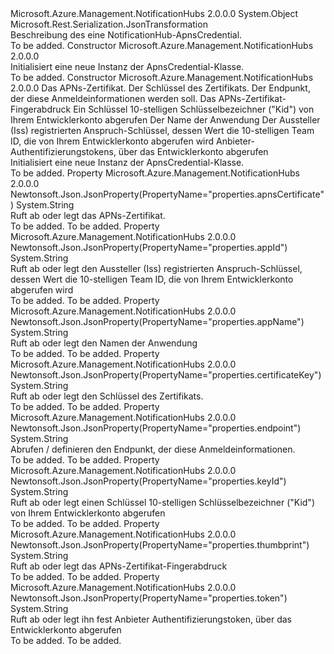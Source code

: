 <Type Name="ApnsCredential" FullName="Microsoft.Azure.Management.NotificationHubs.Models.ApnsCredential">
  <TypeSignature Language="C#" Value="public class ApnsCredential" />
  <TypeSignature Language="ILAsm" Value=".class public auto ansi beforefieldinit ApnsCredential extends System.Object" />
  <TypeSignature Language="DocId" Value="T:Microsoft.Azure.Management.NotificationHubs.Models.ApnsCredential" />
  <TypeSignature Language="VB.NET" Value="Public Class ApnsCredential" />
  <TypeSignature Language="F#" Value="type ApnsCredential = class" />
  <AssemblyInfo>
    <AssemblyName>Microsoft.Azure.Management.NotificationHubs</AssemblyName>
    <AssemblyVersion>2.0.0.0</AssemblyVersion>
  </AssemblyInfo>
  <Base>
    <BaseTypeName>System.Object</BaseTypeName>
  </Base>
  <Interfaces />
  <Attributes>
    <Attribute>
      <AttributeName>Microsoft.Rest.Serialization.JsonTransformation</AttributeName>
    </Attribute>
  </Attributes>
  <Docs>
    <summary>
            Beschreibung des eine NotificationHub-ApnsCredential.
            </summary>
    <remarks>To be added.</remarks>
  </Docs>
  <Members>
    <Member MemberName=".ctor">
      <MemberSignature Language="C#" Value="public ApnsCredential ();" />
      <MemberSignature Language="ILAsm" Value=".method public hidebysig specialname rtspecialname instance void .ctor() cil managed" />
      <MemberSignature Language="DocId" Value="M:Microsoft.Azure.Management.NotificationHubs.Models.ApnsCredential.#ctor" />
      <MemberSignature Language="VB.NET" Value="Public Sub New ()" />
      <MemberType>Constructor</MemberType>
      <AssemblyInfo>
        <AssemblyName>Microsoft.Azure.Management.NotificationHubs</AssemblyName>
        <AssemblyVersion>2.0.0.0</AssemblyVersion>
      </AssemblyInfo>
      <Parameters />
      <Docs>
        <summary>
            Initialisiert eine neue Instanz der ApnsCredential-Klasse.
            </summary>
        <remarks>To be added.</remarks>
      </Docs>
    </Member>
    <Member MemberName=".ctor">
      <MemberSignature Language="C#" Value="public ApnsCredential (string apnsCertificate = null, string certificateKey = null, string endpoint = null, string thumbprint = null, string keyId = null, string appName = null, string appId = null, string token = null);" />
      <MemberSignature Language="ILAsm" Value=".method public hidebysig specialname rtspecialname instance void .ctor(string apnsCertificate, string certificateKey, string endpoint, string thumbprint, string keyId, string appName, string appId, string token) cil managed" />
      <MemberSignature Language="DocId" Value="M:Microsoft.Azure.Management.NotificationHubs.Models.ApnsCredential.#ctor(System.String,System.String,System.String,System.String,System.String,System.String,System.String,System.String)" />
      <MemberSignature Language="VB.NET" Value="Public Sub New (Optional apnsCertificate As String = null, Optional certificateKey As String = null, Optional endpoint As String = null, Optional thumbprint As String = null, Optional keyId As String = null, Optional appName As String = null, Optional appId As String = null, Optional token As String = null)" />
      <MemberSignature Language="F#" Value="new Microsoft.Azure.Management.NotificationHubs.Models.ApnsCredential : string * string * string * string * string * string * string * string -&gt; Microsoft.Azure.Management.NotificationHubs.Models.ApnsCredential" Usage="new Microsoft.Azure.Management.NotificationHubs.Models.ApnsCredential (apnsCertificate, certificateKey, endpoint, thumbprint, keyId, appName, appId, token)" />
      <MemberType>Constructor</MemberType>
      <AssemblyInfo>
        <AssemblyName>Microsoft.Azure.Management.NotificationHubs</AssemblyName>
        <AssemblyVersion>2.0.0.0</AssemblyVersion>
      </AssemblyInfo>
      <Parameters>
        <Parameter Name="apnsCertificate" Type="System.String" />
        <Parameter Name="certificateKey" Type="System.String" />
        <Parameter Name="endpoint" Type="System.String" />
        <Parameter Name="thumbprint" Type="System.String" />
        <Parameter Name="keyId" Type="System.String" />
        <Parameter Name="appName" Type="System.String" />
        <Parameter Name="appId" Type="System.String" />
        <Parameter Name="token" Type="System.String" />
      </Parameters>
      <Docs>
        <param name="apnsCertificate">Das APNs-Zertifikat.</param>
        <param name="certificateKey">Der Schlüssel des Zertifikats.</param>
        <param name="endpoint">Der Endpunkt, der diese Anmeldeinformationen werden soll.</param>
        <param name="thumbprint">Das APNs-Zertifikat-Fingerabdruck</param>
        <param name="keyId">Ein Schlüssel 10-stelligen Schlüsselbezeichner ("Kid") von Ihrem Entwicklerkonto abgerufen</param>
        <param name="appName">Der Name der Anwendung</param>
        <param name="appId">Der Aussteller (Iss) registrierten Anspruch-Schlüssel, dessen Wert die 10-stelligen Team ID, die von Ihrem Entwicklerkonto abgerufen wird</param>
        <param name="token">Anbieter-Authentifizierungstokens, über das Entwicklerkonto abgerufen</param>
        <summary>
            Initialisiert eine neue Instanz der ApnsCredential-Klasse.
            </summary>
        <remarks>To be added.</remarks>
      </Docs>
    </Member>
    <Member MemberName="ApnsCertificate">
      <MemberSignature Language="C#" Value="public string ApnsCertificate { get; set; }" />
      <MemberSignature Language="ILAsm" Value=".property instance string ApnsCertificate" />
      <MemberSignature Language="DocId" Value="P:Microsoft.Azure.Management.NotificationHubs.Models.ApnsCredential.ApnsCertificate" />
      <MemberSignature Language="VB.NET" Value="Public Property ApnsCertificate As String" />
      <MemberSignature Language="F#" Value="member this.ApnsCertificate : string with get, set" Usage="Microsoft.Azure.Management.NotificationHubs.Models.ApnsCredential.ApnsCertificate" />
      <MemberType>Property</MemberType>
      <AssemblyInfo>
        <AssemblyName>Microsoft.Azure.Management.NotificationHubs</AssemblyName>
        <AssemblyVersion>2.0.0.0</AssemblyVersion>
      </AssemblyInfo>
      <Attributes>
        <Attribute>
          <AttributeName>Newtonsoft.Json.JsonProperty(PropertyName="properties.apnsCertificate")</AttributeName>
        </Attribute>
      </Attributes>
      <ReturnValue>
        <ReturnType>System.String</ReturnType>
      </ReturnValue>
      <Docs>
        <summary>
            Ruft ab oder legt das APNs-Zertifikat.
            </summary>
        <value>To be added.</value>
        <remarks>To be added.</remarks>
      </Docs>
    </Member>
    <Member MemberName="AppId">
      <MemberSignature Language="C#" Value="public string AppId { get; set; }" />
      <MemberSignature Language="ILAsm" Value=".property instance string AppId" />
      <MemberSignature Language="DocId" Value="P:Microsoft.Azure.Management.NotificationHubs.Models.ApnsCredential.AppId" />
      <MemberSignature Language="VB.NET" Value="Public Property AppId As String" />
      <MemberSignature Language="F#" Value="member this.AppId : string with get, set" Usage="Microsoft.Azure.Management.NotificationHubs.Models.ApnsCredential.AppId" />
      <MemberType>Property</MemberType>
      <AssemblyInfo>
        <AssemblyName>Microsoft.Azure.Management.NotificationHubs</AssemblyName>
        <AssemblyVersion>2.0.0.0</AssemblyVersion>
      </AssemblyInfo>
      <Attributes>
        <Attribute>
          <AttributeName>Newtonsoft.Json.JsonProperty(PropertyName="properties.appId")</AttributeName>
        </Attribute>
      </Attributes>
      <ReturnValue>
        <ReturnType>System.String</ReturnType>
      </ReturnValue>
      <Docs>
        <summary>
            Ruft ab oder legt den Aussteller (Iss) registrierten Anspruch-Schlüssel, dessen Wert die 10-stelligen Team ID, die von Ihrem Entwicklerkonto abgerufen wird
            </summary>
        <value>To be added.</value>
        <remarks>To be added.</remarks>
      </Docs>
    </Member>
    <Member MemberName="AppName">
      <MemberSignature Language="C#" Value="public string AppName { get; set; }" />
      <MemberSignature Language="ILAsm" Value=".property instance string AppName" />
      <MemberSignature Language="DocId" Value="P:Microsoft.Azure.Management.NotificationHubs.Models.ApnsCredential.AppName" />
      <MemberSignature Language="VB.NET" Value="Public Property AppName As String" />
      <MemberSignature Language="F#" Value="member this.AppName : string with get, set" Usage="Microsoft.Azure.Management.NotificationHubs.Models.ApnsCredential.AppName" />
      <MemberType>Property</MemberType>
      <AssemblyInfo>
        <AssemblyName>Microsoft.Azure.Management.NotificationHubs</AssemblyName>
        <AssemblyVersion>2.0.0.0</AssemblyVersion>
      </AssemblyInfo>
      <Attributes>
        <Attribute>
          <AttributeName>Newtonsoft.Json.JsonProperty(PropertyName="properties.appName")</AttributeName>
        </Attribute>
      </Attributes>
      <ReturnValue>
        <ReturnType>System.String</ReturnType>
      </ReturnValue>
      <Docs>
        <summary>
            Ruft ab oder legt den Namen der Anwendung
            </summary>
        <value>To be added.</value>
        <remarks>To be added.</remarks>
      </Docs>
    </Member>
    <Member MemberName="CertificateKey">
      <MemberSignature Language="C#" Value="public string CertificateKey { get; set; }" />
      <MemberSignature Language="ILAsm" Value=".property instance string CertificateKey" />
      <MemberSignature Language="DocId" Value="P:Microsoft.Azure.Management.NotificationHubs.Models.ApnsCredential.CertificateKey" />
      <MemberSignature Language="VB.NET" Value="Public Property CertificateKey As String" />
      <MemberSignature Language="F#" Value="member this.CertificateKey : string with get, set" Usage="Microsoft.Azure.Management.NotificationHubs.Models.ApnsCredential.CertificateKey" />
      <MemberType>Property</MemberType>
      <AssemblyInfo>
        <AssemblyName>Microsoft.Azure.Management.NotificationHubs</AssemblyName>
        <AssemblyVersion>2.0.0.0</AssemblyVersion>
      </AssemblyInfo>
      <Attributes>
        <Attribute>
          <AttributeName>Newtonsoft.Json.JsonProperty(PropertyName="properties.certificateKey")</AttributeName>
        </Attribute>
      </Attributes>
      <ReturnValue>
        <ReturnType>System.String</ReturnType>
      </ReturnValue>
      <Docs>
        <summary>
            Ruft ab oder legt den Schlüssel des Zertifikats.
            </summary>
        <value>To be added.</value>
        <remarks>To be added.</remarks>
      </Docs>
    </Member>
    <Member MemberName="Endpoint">
      <MemberSignature Language="C#" Value="public string Endpoint { get; set; }" />
      <MemberSignature Language="ILAsm" Value=".property instance string Endpoint" />
      <MemberSignature Language="DocId" Value="P:Microsoft.Azure.Management.NotificationHubs.Models.ApnsCredential.Endpoint" />
      <MemberSignature Language="VB.NET" Value="Public Property Endpoint As String" />
      <MemberSignature Language="F#" Value="member this.Endpoint : string with get, set" Usage="Microsoft.Azure.Management.NotificationHubs.Models.ApnsCredential.Endpoint" />
      <MemberType>Property</MemberType>
      <AssemblyInfo>
        <AssemblyName>Microsoft.Azure.Management.NotificationHubs</AssemblyName>
        <AssemblyVersion>2.0.0.0</AssemblyVersion>
      </AssemblyInfo>
      <Attributes>
        <Attribute>
          <AttributeName>Newtonsoft.Json.JsonProperty(PropertyName="properties.endpoint")</AttributeName>
        </Attribute>
      </Attributes>
      <ReturnValue>
        <ReturnType>System.String</ReturnType>
      </ReturnValue>
      <Docs>
        <summary>
            Abrufen / definieren den Endpunkt, der diese Anmeldeinformationen.
            </summary>
        <value>To be added.</value>
        <remarks>To be added.</remarks>
      </Docs>
    </Member>
    <Member MemberName="KeyId">
      <MemberSignature Language="C#" Value="public string KeyId { get; set; }" />
      <MemberSignature Language="ILAsm" Value=".property instance string KeyId" />
      <MemberSignature Language="DocId" Value="P:Microsoft.Azure.Management.NotificationHubs.Models.ApnsCredential.KeyId" />
      <MemberSignature Language="VB.NET" Value="Public Property KeyId As String" />
      <MemberSignature Language="F#" Value="member this.KeyId : string with get, set" Usage="Microsoft.Azure.Management.NotificationHubs.Models.ApnsCredential.KeyId" />
      <MemberType>Property</MemberType>
      <AssemblyInfo>
        <AssemblyName>Microsoft.Azure.Management.NotificationHubs</AssemblyName>
        <AssemblyVersion>2.0.0.0</AssemblyVersion>
      </AssemblyInfo>
      <Attributes>
        <Attribute>
          <AttributeName>Newtonsoft.Json.JsonProperty(PropertyName="properties.keyId")</AttributeName>
        </Attribute>
      </Attributes>
      <ReturnValue>
        <ReturnType>System.String</ReturnType>
      </ReturnValue>
      <Docs>
        <summary>
            Ruft ab oder legt einen Schlüssel 10-stelligen Schlüsselbezeichner ("Kid") von Ihrem Entwicklerkonto abgerufen
            </summary>
        <value>To be added.</value>
        <remarks>To be added.</remarks>
      </Docs>
    </Member>
    <Member MemberName="Thumbprint">
      <MemberSignature Language="C#" Value="public string Thumbprint { get; set; }" />
      <MemberSignature Language="ILAsm" Value=".property instance string Thumbprint" />
      <MemberSignature Language="DocId" Value="P:Microsoft.Azure.Management.NotificationHubs.Models.ApnsCredential.Thumbprint" />
      <MemberSignature Language="VB.NET" Value="Public Property Thumbprint As String" />
      <MemberSignature Language="F#" Value="member this.Thumbprint : string with get, set" Usage="Microsoft.Azure.Management.NotificationHubs.Models.ApnsCredential.Thumbprint" />
      <MemberType>Property</MemberType>
      <AssemblyInfo>
        <AssemblyName>Microsoft.Azure.Management.NotificationHubs</AssemblyName>
        <AssemblyVersion>2.0.0.0</AssemblyVersion>
      </AssemblyInfo>
      <Attributes>
        <Attribute>
          <AttributeName>Newtonsoft.Json.JsonProperty(PropertyName="properties.thumbprint")</AttributeName>
        </Attribute>
      </Attributes>
      <ReturnValue>
        <ReturnType>System.String</ReturnType>
      </ReturnValue>
      <Docs>
        <summary>
            Ruft ab oder legt das APNs-Zertifikat-Fingerabdruck
            </summary>
        <value>To be added.</value>
        <remarks>To be added.</remarks>
      </Docs>
    </Member>
    <Member MemberName="Token">
      <MemberSignature Language="C#" Value="public string Token { get; set; }" />
      <MemberSignature Language="ILAsm" Value=".property instance string Token" />
      <MemberSignature Language="DocId" Value="P:Microsoft.Azure.Management.NotificationHubs.Models.ApnsCredential.Token" />
      <MemberSignature Language="VB.NET" Value="Public Property Token As String" />
      <MemberSignature Language="F#" Value="member this.Token : string with get, set" Usage="Microsoft.Azure.Management.NotificationHubs.Models.ApnsCredential.Token" />
      <MemberType>Property</MemberType>
      <AssemblyInfo>
        <AssemblyName>Microsoft.Azure.Management.NotificationHubs</AssemblyName>
        <AssemblyVersion>2.0.0.0</AssemblyVersion>
      </AssemblyInfo>
      <Attributes>
        <Attribute>
          <AttributeName>Newtonsoft.Json.JsonProperty(PropertyName="properties.token")</AttributeName>
        </Attribute>
      </Attributes>
      <ReturnValue>
        <ReturnType>System.String</ReturnType>
      </ReturnValue>
      <Docs>
        <summary>
            Ruft ab oder legt ihn fest Anbieter Authentifizierungstoken, über das Entwicklerkonto abgerufen
            </summary>
        <value>To be added.</value>
        <remarks>To be added.</remarks>
      </Docs>
    </Member>
  </Members>
</Type>